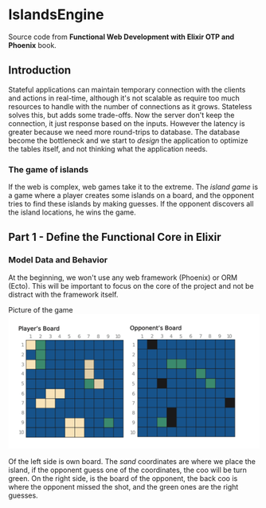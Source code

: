 # IslandsEngine

Source code from **Functional Web Development with Elixir OTP and Phoenix** book. 

## Introduction

Stateful applications can maintain temporary connection with the clients and actions in real-time, although it's not scalable as require too much resources to handle with the number of connections as it grows. 
Stateless solves this, but adds some trade-offs. Now the server don't keep the connection, it just response based on the inputs. However the latency is greater because we need more round-trips to database. The database become the bottleneck and we start to _design_ the application to optimize the tables itself, and not thinking what the application needs.

### The game of islands

If the web is complex, web games take it to the extreme. The _island game_ is a game where a player creates some islands on a board, and the opponent tries to find these islands by making guesses. If the opponent discovers all the island locations, he wins the game.

## Part 1 - Define the Functional Core in Elixir

### Model Data and Behavior

At the beginning, we won't use any web framework (Phoenix) or ORM (Ecto). This will be important to focus on the core of the project and not be distract with the framework itself.

Picture of the game
![picture of the game](./docs/picture_of_the_game.png)

Of the left side is own board. The _sand_ coordinates are where we place the island, if the opponent guess one of the coordinates, the coo will be turn green. 
On the right side, is the board of the opponent, the back coo is where the opponent missed the shot, and the green ones are the right guesses. 




